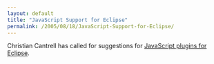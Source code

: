```yaml
---
layout: default
title: "JavaScript Support for Eclipse"
permalink: /2005/08/18/JavaScript-Support-for-Eclipse/
---
```


Christian Cantrell has called for suggestions for <a href="http://weblogs.macromedia.com/cantrell/archives/2005/08/javascript_supp.cfm" target="_blank">JavaScript plugins for Eclipse</a>.<br/>